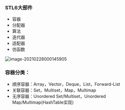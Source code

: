 ### STL6大部件

- 容器
- 分配器
- 算法
- 迭代器
- 适配器
- 仿函数

![image-20210228000145905](D:\桌面\推文\C++STL\6大部件.jpg)

### 容器分类：

- 顺序容器：Array，Vector，Deque，List，Forward-List
- 关联容器：Set，Multiset，Map，Multimap
- 无序容器：Unordered Set/Multiset，Unordered Map/Multimap(HashTable实现)